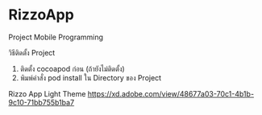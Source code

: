 # RizzoApp
Project Mobile Programming


วิธีติดตั้ง Project
   1) ติดตั้ง cocoapod ก่อน (ถ้ายังไม่ติดตั้ง)
   2) พิมพ์คำสั่ง pod install ใน Directory ของ Project

Rizzo App Light Theme https://xd.adobe.com/view/48677a03-70c1-4b1b-9c10-71bb755b1ba7
